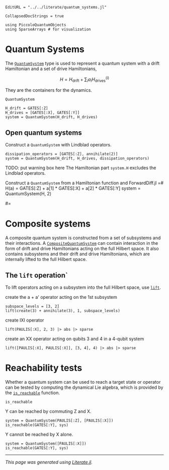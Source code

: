 ```@meta
EditURL = "../../literate/quantum_systems.jl"
```

```@meta
CollapsedDocStrings = true
```

````@example quantum_systems
using PiccoloQuantumObjects
using SparseArrays # for visualization
````

# Quantum Systems

The [`QuantumSystem`](@ref) type is used to represent a quantum system with a drift
Hamiltonian and a set of drive Hamiltonians,

```math
H = H_{\text{drift}} + \sum_i a_i H_{\text{drives}}^{(i)}
```

They are the containers for the dynamics.

```@docs
QuantumSystem
```

````@example quantum_systems
H_drift = GATES[:Z]
H_drives = [GATES[:X], GATES[:Y]]
system = QuantumSystem(H_drift, H_drives)
````

## Open quantum systems
Construct a `QuantumSystem` with Lindblad operators.

````@example quantum_systems
dissipation_operators = [GATES[:Z], annihilate(2)]
system = QuantumSystem(H_drift, H_drives, dissipation_operators)
````

TODO: put warning box here
The Hamiltonian part `system.H` excludes the Lindblad operators.

Construct a `QuantumSystem` from a Hamiltonian function and ForwardDiff.jl
=#
H(a) = GATES[:Z] + a[1] * GATES[:X] + a[2] * GATES[:Y]
system = QuantumSystem(H, 2)

#=
# Composite systems

A composite quantum system is constructed from a set of subsystems and their interactions.
A [`CompositeQuantumSystem`](@ref) can contain interaction in the form of drift and drive
Hamiltonians acting on the full Hilbert space. It also contains subsystems and their drift
and drive Hamiltonians, which are internally lifted to the full Hilbert space.

## The `lift` operation`

To lift operators acting on a subsystem into the full Hilbert space, use [`lift`](@ref).

create the a + a' operator acting on the 1st subsystem

````@example quantum_systems
subspace_levels = [3, 2]
lift(create(3) + annihilate(3), 1, subspace_levels)
````

create IXI operator

````@example quantum_systems
lift(PAULIS[:X], 2, 3) |> abs |> sparse
````

create an XX operator acting on qubits 3 and 4 in a 4-qubit system

````@example quantum_systems
lift([PAULIS[:X], PAULIS[:X]], [3, 4], 4) |> abs |> sparse
````

# Reachability tests

Whether a quantum system can be used to reach a target state or operator can be tested
by computing the dynamical Lie algebra, which is provided by the [`is_reachable`](@ref)
function.
```@docs
is_reachable
```

Y can be reached by commuting Z and X.

````@example quantum_systems
system = QuantumSystem(PAULIS[:Z], [PAULIS[:X]])
is_reachable(GATES[:Y], sys)
````

Y cannot be reached by X alone.

````@example quantum_systems
system = QuantumSystem([PAULIS[:X]])
is_reachable(GATES[:Y], sys)
````

---

*This page was generated using [Literate.jl](https://github.com/fredrikekre/Literate.jl).*

